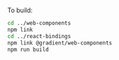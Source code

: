 To build:

```bash
cd ../web-components
npm link
cd ../react-bindings
npm link @gradient/web-components
npm run build
```
